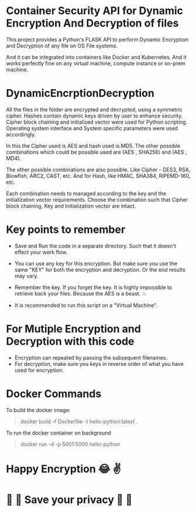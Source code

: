 # Container Security API for Dynamic Encryption And Decryption of files

This project provides a Python's FLASK API to perform Dynamic Encryption and Decryption of any file on OS File systems.

And it can be integrated into containers like Docker and Kubernetes. And it works perfectly fine on any virtual machine, compute instance or on-prem machine. 

# DynamicEncrptionDecryption

All the files in the folder are encrypted and decrypted, using a symmetric cipher.
Hashes contain dynamic keys driven by user to enhance security. 
Cipher block chaining and initialized vector were used for Python scripting. 
Operating system interface and System specific parameters were used accordingly. 

In this the Cipher used is AES and hash used is MD5. The other possible combinations which could be possible used are (AES , SHA256)  and (AES , MD4).  

The other possible combinations are also possible. Like  Cipher - DES3, RSA, Blowfish, ARC2, CAST, etc. 
And for Hash, like HMAC, SHA384, RIPEMD-160, etc.

Each combination needs to managed according to the key and the initialization vector requirements. 
Choose the combination such that Cipher block chaining, Key and Initialization vector are intact. 

# Key points to remember 

- Save and Run the code in a separate directory. Such that it doesn't effect your work flow. 

- You can use any key for this encryption. But make sure you use the same "KEY" for both the encryption and decryption. Or the end results may vary.

- Remember the key. If you forget the key. It is highly impossible to retrieve back your files. Because the AES is a beast. :boom:

- It is recommended to run this script on a "Virtual Machine".  

# For Mutiple Encryption and Decryption with this code
- Encryption can repeated by passing the subsequent filenames. 
- For decryption, make sure you keys in reverse order of what you have used for encryption.

# Docker Commands
To build the docker image:
> docker build -f Dockerfile -t hello-python:latest .

To run the docker container on background 
> docker run -d -p 5001:5000 hello-python


# Happy Encryption  :joy: :v:
# :no_pedestrians: :do_not_litter: Save your privacy :muscle: :metal:



